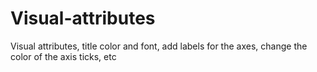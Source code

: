 # Visual-attributes
Visual attributes, title color and font, add labels for the axes, change the color of the axis ticks, etc
